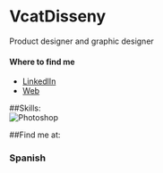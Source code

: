 # VcatDisseny
Product designer and graphic designer

#### Where to find me
- [LinkedlIn](https://www.linkedin.com/feed/)
- [Web](https://vcatdisseny.wixsite.com/website)

##Skills:</br>
![Photoshop](https://img.shields.io/static/v1?label=Adobe&message=Photoshop&Color=blue>)</br>

##Find me at:
### Spanish
